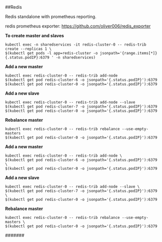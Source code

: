 ##Redis

Redis standalone with prometheus reporting.

redis prometheus exporter: https://github.com/oliver006/redis_exporter

**To create master and slaves**

    kubectl exec -n sharedservices -it redis-cluster-0 -- redis-trib create --replicas 1 \
    $(kubectl get pods -l app=redis-cluster -o jsonpath='{range.items[*]}{.status.podIP}:6379 ' -n sharedservices) 

**Add a new master**

    kubectl exec redis-cluster-0 -- redis-trib add-node 
    $(kubectl get pod redis-cluster-6 -o jsonpath='{.status.podIP}'):6379 
    $(kubectl get pod redis-cluster-0 -o jsonpath='{.status.podIP}'):6379

**Add a new slave**

    kubectl exec redis-cluster-0 -- redis-trib add-node --slave 
    $(kubectl get pod redis-cluster-7 -o jsonpath='{.status.podIP}'):6379 
    $(kubectl get pod redis-cluster-0 -o jsonpath='{.status.podIP}'):6379

**Rebalance master**

    kubectl exec redis-cluster-0 -- redis-trib rebalance --use-empty-masters 
    $(kubectl get pod redis-cluster-0 -o jsonpath='{.status.podIP}'):6379

**Add a new master**

    kubectl exec redis-cluster-0 -- redis-trib add-node \
    $(kubectl get pod redis-cluster-6 -o jsonpath='{.status.podIP}'):6379 \
    $(kubectl get pod redis-cluster-0 -o jsonpath='{.status.podIP}'):6379

**Add a new slave**

    kubectl exec redis-cluster-0 -- redis-trib add-node --slave \
    $(kubectl get pod redis-cluster-7 -o jsonpath='{.status.podIP}'):6379 \
    $(kubectl get pod redis-cluster-0 -o jsonpath='{.status.podIP}'):6379

**Rebalance master**

    kubectl exec redis-cluster-0 -- redis-trib rebalance --use-empty-masters \
    $(kubectl get pod redis-cluster-0 -o jsonpath='{.status.podIP}'):6379

#######
